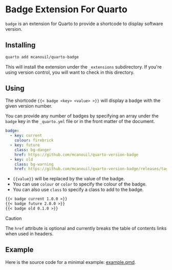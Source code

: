# Badge Extension For Quarto

`badge` is an extension for Quarto to provide a shortcode to display software version.

## Installing

```bash
quarto add mcanouil/quarto-badge
```

This will install the extension under the `_extensions` subdirectory.
If you're using version control, you will want to check in this directory.

## Using

The shortcode `{{< badge <key> <value> >}}` will display a badge with the given version number.

You can provide any number of badges by specifying an array under the `badge` key in the `_quarto.yml` file or in the front matter of the document.

```yaml
badge:
  - key: current
    colour: firebrick
  - key: future
    class: bg-danger
    href: https://github.com/mcanouil/quarto-version-badge
  - key: old
    class: bg-warning
    href: https://github.com/mcanouil/quarto-version-badge/releases/tag/{{value}}
```

- `{{value}}` will be replaced by the value of the badge.
- You can use `colour` or `color` to specify the colour of the badge.
- You can also use `class` to specify a class to add to the badge.

```markdown
{{< badge current 1.0.0 >}}
{{< badge future 2.0.0 >}}
{{< badge old 0.1.0 >}}
```

> [!CAUTION]
> The `href` attribute is optional and currently breaks the table of contents links when used in headers.

## Example

Here is the source code for a minimal example: [example.qmd](example.qmd).
